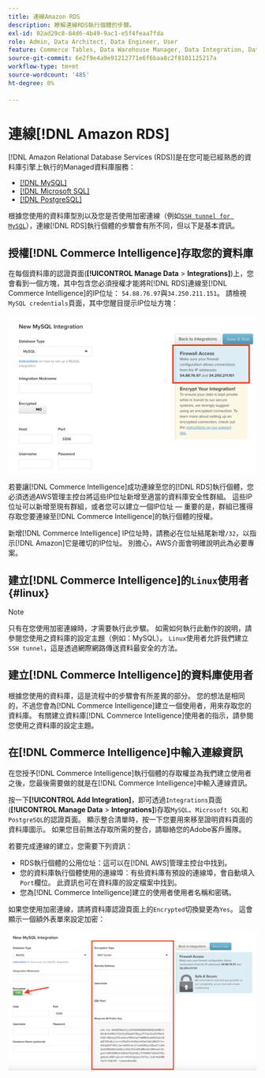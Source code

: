 ```yaml
---
title: 連線Amazon RDS
description: 瞭解連線RDS執行個體的步驟。
exl-id: 02ad29c8-84d6-4b49-9ac1-e5f4feaa7fda
role: Admin, Data Architect, Data Engineer, User
feature: Commerce Tables, Data Warehouse Manager, Data Integration, Data Import/Export
source-git-commit: 6e2f9e4a9e91212771e6f6baa8c2f8101125217a
workflow-type: tm+mt
source-wordcount: '485'
ht-degree: 0%

---
```


# 連線[!DNL Amazon RDS]

[!DNL Amazon Relational Database Services (RDS)]是在您可能已經熟悉的資料庫引擎上執行的Managed資料庫服務：

* [[!DNL MySQL]](../integrations/mysql-via-a-direct-connection.md)
* [[!DNL Microsoft SQL]](../integrations/microsoft-sql-server.md)
* [[!DNL PostgreSQL]](../integrations/postgresql.md)

根據您使用的資料庫型別以及您是否使用加密連線（例如[`SSH tunnel for MySQL`](../integrations/mysql-via-ssh-tunnel.md)），連線[!DNL RDS]執行個體的步驟會有所不同，但以下是基本資訊。

## 授權[!DNL Commerce Intelligence]存取您的資料庫

在每個資料庫的認證頁面(**[!UICONTROL Manage Data** > **Integrations]**)上，您會看到一個方塊，其中包含您必須授權才能將R[!DNL RDS]連線至[!DNL Commerce Intelligence]的IP位址： `54.88.76.97`與`34.250.211.151`。 請檢視`MySQL credentials`頁面，其中您醒目提示IP位址方塊：

![](../../../assets/RDS_IP.png)

若要讓[!DNL Commerce Intelligence]成功連線至您的[!DNL RDS]執行個體，您必須透過AWS管理主控台將這些IP位址新增至適當的資料庫安全性群組。 這些IP位址可以新增至現有群組，或者您可以建立一個IP位址 — 重要的是，群組已獲得存取您要連線至[!DNL Commerce Intelligence]的執行個體的授權。

新增[!DNL Commerce Intelligence] IP位址時，請務必在位址結尾新增`/32`，以指示[!DNL Amazon]它是確切的IP位址。 別擔心，AWS介面會明確說明此為必要專案。

## 建立[!DNL Commerce Intelligence]的`Linux`使用者 {#linux}

>[!NOTE]
>
>只有在您使用加密連線時，才需要執行此步驟。 如需如何執行此動作的說明，請參閱您使用之資料庫的設定主題（例如：MySQL）。 `Linux`使用者允許我們建立`SSH tunnel`，這是透過網際網路傳送資料最安全的方法。

## 建立[!DNL Commerce Intelligence]的資料庫使用者

根據您使用的資料庫，這是流程中的步驟會有所差異的部分。 您的想法是相同的，不過您會為[!DNL Commerce Intelligence]建立一個使用者，用來存取您的資料庫。 有關建立資料庫[!DNL Commerce Intelligence]使用者的指示，請參閱您使用之資料庫的設定主題。

## 在[!DNL Commerce Intelligence]中輸入連線資訊

在您授予[!DNL Commerce Intelligence]執行個體的存取權並為我們建立使用者之後，您最後需要做的就是在[!DNL Commerce Intelligence]中輸入連線資訊。

按一下&#x200B;**[!UICONTROL Add Integration]**，即可透過`Integrations`頁面(**[!UICONTROL Manage Data** > **Integrations]**)存取`MySQL`、`Microsoft SQL`和`PostgreSQL`的認證頁面。 顯示整合清單時，按一下您要用來移至證明資料頁面的資料庫圖示。 如果您目前無法存取所需的整合，請聯絡您的Adobe客戶團隊。

若要完成連線的建立，您需要下列資訊：

* RDS執行個體的公用位址：這可以在[!DNL AWS]管理主控台中找到。
* 您的資料庫執行個體使用的連線埠：有些資料庫有預設的連線埠，會自動填入`Port`欄位。 此資訊也可在資料庫的設定檔案中找到。
* 您為[!DNL Commerce Intelligence]建立的使用者使用者名稱和密碼。

如果您使用加密連線，請將資料庫認證頁面上的`Encrypted`切換變更為`Yes`。 這會顯示一個額外表單來設定加密：

![](../../../assets/sql-integration-encrypted-yes.png)


